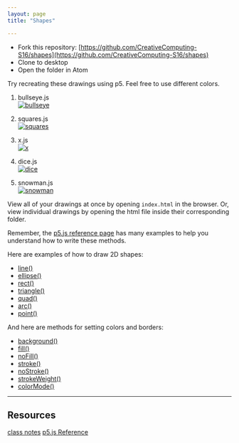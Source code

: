 ```yaml
---
layout: page
title: "Shapes"

---
```


* Fork this repository: [https://github.com/CreativeComputing-S16/shapes](https://github.com/CreativeComputing-S16/shapes)
* Clone to desktop
* Open the folder in Atom

<p>Try recreating these drawings using p5. Feel free to use different colors.</p>

<ol>
<li><p>bullseye.js<br>
<a href="http://github.com/CreativeComputing-S16/shapes/blob/gh-pages/images/bullseye.png" target="_blank"><img src="http://github.com/CreativeComputing-S16/shapes/raw/gh-pages/images/bullseye.png" alt="bullseye" style="max-width:100%;"></a></p></li>
<li><p>squares.js<br>
<a href="http://github.com/CreativeComputing-S16/shapes/blob/gh-pages/images/squares.png" target="_blank"><img src="http://github.com/CreativeComputing-S16/shapes/raw/gh-pages/images/squares.png" alt="squares" style="max-width:100%;"></a></p></li>
<li><p>x.js<br>
<a href="http://github.com/CreativeComputing-S16/shapes/blob/gh-pages/images/x.png" target="_blank"><img src="http://github.com/CreativeComputing-S16/shapes/raw/gh-pages/images/x.png" alt="x" style="max-width:100%;"></a></p></li>
<li><p>dice.js<br>
<a href="http://github.com/CreativeComputing-S16/shapes/blob/gh-pages/images/dice.png" target="_blank"><img src="http://github.com/CreativeComputing-S16/shapes/raw/gh-pages/images/dice.png" alt="dice" style="max-width:100%;"></a></p></li>
<li><p>snowman.js<br>
<a href="http://github.com/CreativeComputing-S16/shapes/blob/gh-pages/images/snowman.png" target="_blank"><img src="http://github.com/CreativeComputing-S16/shapes/raw/gh-pages/images/snowman.png" alt="snowman" style="max-width:100%;"></a></p></li>
</ol>

<p>View all of your drawings at once by opening <code>index.html</code> in the browser. Or, view individual drawings by opening the html file inside their corresponding folder.</p>




Remember, the [p5.js reference page](http://p5js.org/reference/) has many examples to help you understand how to write these methods.

Here are examples of how to draw 2D shapes:

* [line()](http://p5js.org/reference/#/p5/line)
* [ellipse()](http://p5js.org/reference/#/p5/ellipse)
* [rect()](http://p5js.org/reference/#/p5/rect)
* [triangle()](http://p5js.org/reference/#/p5/triangle)
* [quad()](http://p5js.org/reference/#/p5/quad)
* [arc()](http://p5js.org/reference/#/p5/arc)
* [point()](http://p5js.org/reference/#/p5/point)

And here are methods for setting colors and borders:

* [background()](http://p5js.org/reference/#/p5/background)
* [fill()](http://p5js.org/reference/#/p5/fill)
* [noFill()](http://p5js.org/reference/#/p5/noFill)
* [stroke()](http://p5js.org/reference/#/p5/stroke)
* [noStroke()](http://p5js.org/reference/#/p5/noStroke)
* [strokeWeight()](http://p5js.org/reference/#/p5/strokeWeight)
* [colorMode()](http://p5js.org/reference/#/p5/colorMode)



<hr />
<h2>Resources</h2>
<a href="2015/01/28/getting-started.html" class="btn btn-default">class notes</a>
<a href="http://p5js.org/reference/" class="btn btn-default"><i class="glyphicon glyphicon-new-window"></i> p5.js Reference</a>
